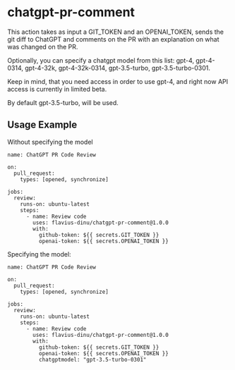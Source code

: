 # chatgpt-pr-comment

This action takes as input a GIT_TOKEN and an OPENAI_TOKEN, sends the git diff to ChatGPT and comments on the PR with an explanation on what was changed on the PR.

Optionally, you can specify a chatgpt model from this list: gpt-4, gpt-4-0314, gpt-4-32k, gpt-4-32k-0314, gpt-3.5-turbo, gpt-3.5-turbo-0301. 

Keep in mind, that you need access in order to use gpt-4, and right now API access is currently in limited beta.

By default gpt-3.5-turbo, will be used.

## Usage Example

Without specifying the model
```
name: ChatGPT PR Code Review

on:
  pull_request:
    types: [opened, synchronize]

jobs:
  review:
    runs-on: ubuntu-latest
    steps:
      - name: Review code
        uses: flavius-dinu/chatgpt-pr-comment@1.0.0
        with:
          github-token: ${{ secrets.GIT_TOKEN }}
          openai-token: ${{ secrets.OPENAI_TOKEN }}
```

Specifying the model:

```
name: ChatGPT PR Code Review

on:
  pull_request:
    types: [opened, synchronize]

jobs:
  review:
    runs-on: ubuntu-latest
    steps:
      - name: Review code
        uses: flavius-dinu/chatgpt-pr-comment@1.0.0
        with:
          github-token: ${{ secrets.GIT_TOKEN }}
          openai-token: ${{ secrets.OPENAI_TOKEN }}
          chatgptmodel: "gpt-3.5-turbo-0301"
```